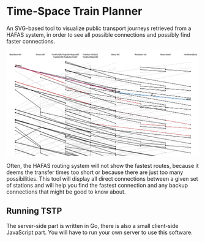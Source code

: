 # Time-Space Train Planner

An SVG-based tool to visualize public transport journeys retrieved from a HAFAS system, in order to see all possible connections and possibly find faster connections.

![Example Diagram](res/screenshot.png?raw=true)

Often, the HAFAS routing system will not show the fastest routes, because it deems the transfer times too short or because there are just too many possibilities. This tool will display all direct connections between a given set of stations and will help you find the fastest connection and any backup connections that might be good to know about.

## Running TSTP

The server-side part is written in Go, there is also a small client-side JavaScript part. You will have to run your own server to use this software. 
